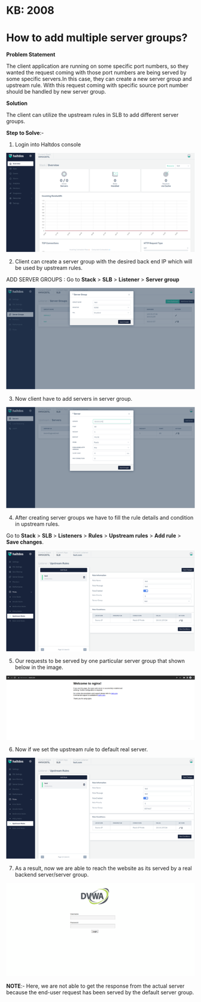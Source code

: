 # KB: 2008

# How to add multiple server groups?

**Problem Statement**

The client application are running on some specific port numbers, so they wanted the request coming with those port numbers are being served by some specific servers.In this case, they can create a new server group and upstream rule. With this request coming with specific source port number should be handled by new server group.

**Solution**

The client can utilize the upstream rules in SLB to add different server groups.

**Step to Solve**:-

1. Login into Haltdos console

![](/img/adc/kb/v2/overview_kb_2008_1.png)

2. Client can create a server group with the desired back end IP which will be used by upstream rules.

ADD SERVER GROUPS : Go to **Stack** > **SLB** > **Listener** > **Server group**

![](/img/adc/kb/v2/server_kb_2008_2.png)

3. Now client have to add servers in server group.

![](/img/adc/kb/v2/server_kb_2008_3.png)

4. After creating server groups we have to fill the rule details and condition in upstream rules.

Go to **Stack** > **SLB** > **Listeners** > **Rules** > **Upstream rules** > **Add rule** > **Save changes**.

![](/img/adc/kb/v2/upstream_rule_kb_2008_4.png)

5. Our requests to be served by one particular server group that shown below in the image.

![](/img/adc/kb/adc9.5.png)

6. Now if we set the upstream rule to default real server.

![](/img/adc/kb/v2/upstream_rule_kb_2008_6.png)

7. As a result, now we are able to reach the website as its served by a real backend server/server group.

![](/img/adc/kb/adc9.7.png)

**NOTE**:- Here, we are not able to get the response from the actual server because the end-user request has been served by the default server group.